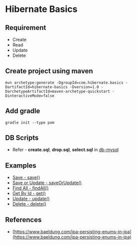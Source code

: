 # Hibernate Basics

## Requirement
* Create
* Read
* Update
* Delete

## Create project using maven
```
mvn archetype:generate -DgroupId=com.hibernate.basics -DartifactId=hibernate-basics -Dversion=1.0 -DarchetypeArtifactId=maven-archetype-quickstart -DinteractiveMode=false
```

## Add gradle
```
gradle init --type pom
```

## DB Scripts
* Refer - **create.sql**, **drop.sql**, **select.sql** in [db-mysql](db-mysql)

## Examples
* [Save - save()](src/test/java/com/hibernate/basics/Create.java)
* [Save or Update - saveOrUpdate()](src/test/java/com/hibernate/basics/Create.java)
* [Find All - findAll()](src/test/java/com/hibernate/basics/Read.java)
* [Get By Id - get()](src/test/java/com/hibernate/basics/Read.java)
* [Update - update()](src/test/java/com/hibernate/basics/Update.java)
* [Delete - delete()](src/test/java/com/hibernate/basics/Delete.java)

## References
* [https://www.baeldung.com/jpa-persisting-enums-in-jpa](https://www.baeldung.com/jpa-persisting-enums-in-jpa)